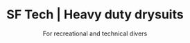 ---
layout: home

lang: en
namespace: home
permalink: /en/home/

redirect_from: /en/

title: SF Tech | Heavy duty drysuits
subtitle: For recreational and technical divers

heroImage: montage-poing-wide.jpeg
heroStyle:

cards:
  - type: tnt-classic
  - type: tnt
    style: grid-col2
  - type: classic
    style: grid-col2
  - type: valve
    style: grid-row2
  - type: pads
  - type: batteries
    style: grid-row2
  - type: gloves
  - type: contact
  - type: materials
    style: grid-col2
  - type: neoprene-pro
  - type: sweater
  - type: expertise
    style: grid-col2
  - type: commando
---